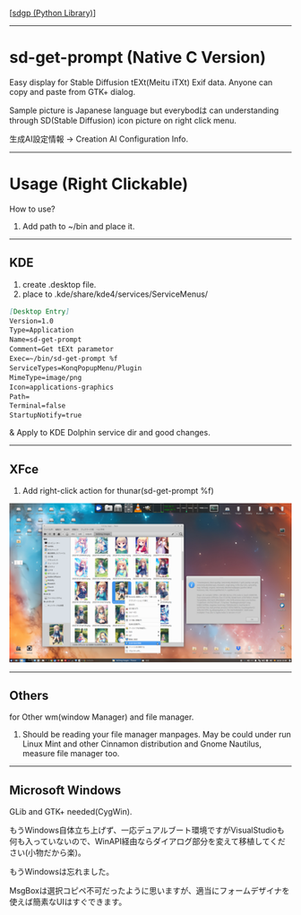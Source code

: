 [[sdgp (Python Library)](https://github.com/ScrapWareOrg/sdgp)]

---
# sd-get-prompt (Native C Version)

Easy display for Stable Diffusion tEXt(Meitu iTXt) Exif data. Anyone can copy and paste from GTK+ dialog.

Sample picture is Japanese language but everybodは can understanding through SD(Stable Diffusion) icon picture on right click menu.

生成AI設定情報 → Creation AI Configuration Info.

-----
# Usage (Right Clickable)

How to use?

1. Add path to ~/bin and place it.

-----
## KDE

1. create .desktop file.
2. place to .kde/share/kde4/services/ServiceMenus/

````markdown
[Desktop Entry]  
Version=1.0  
Type=Application  
Name=sd-get-prompt  
Comment=Get tEXt parametor  
Exec=~/bin/sd-get-prompt %f  
ServiceTypes=KonqPopupMenu/Plugin  
MimeType=image/png  
Icon=applications-graphics  
Path=  
Terminal=false  
StartupNotify=true  
````

& Apply to KDE Dolphin service dir and good changes.

-----
## XFce

1. Add right-click action for thunar(sd-get-prompt %f)

![sample](https://raw.githubusercontent.com/ScrapWare/sd-get-prompt/refs/heads/main/xfce-sample.png)

-----
## Others

for Other wm(window Manager) and file manager.

1. Should be reading your file manager manpages. May be could under run Linux Mint and other Cinnamon distribution and Gnome Nautilus, measure file manager too.

-----
## Microsoft Windows

GLib and GTK+ needed(CygWin).

もうWindows自体立ち上げず、一応デュアルブート環境ですがVisualStudioも何も入っていないので、WinAPI経由ならダイアログ部分を変えて移植してください(小物だから楽)。

もうWindowsは忘れました。

MsgBoxは選択コピペ不可だったように思いますが、適当にフォームデザイナを使えば簡素なUIはすぐできます。
